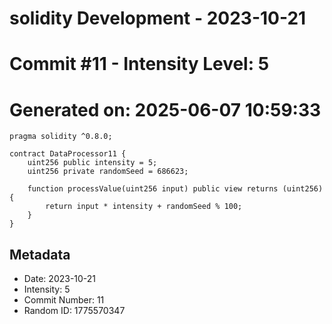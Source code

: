 ﻿# solidity Development - 2023-10-21
# Commit #11 - Intensity Level: 5
# Generated on: 2025-06-07 10:59:33
```solidity
pragma solidity ^0.8.0;

contract DataProcessor11 {
    uint256 public intensity = 5;
    uint256 private randomSeed = 686623;

    function processValue(uint256 input) public view returns (uint256) {
        return input * intensity + randomSeed % 100;
    }
}
```
## Metadata
- Date: 2023-10-21
- Intensity: 5
- Commit Number: 11
- Random ID: 1775570347

